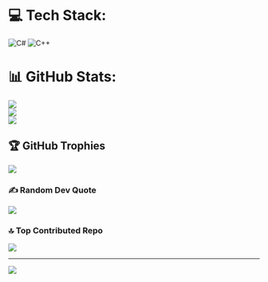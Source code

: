 
# 💻 Tech Stack:
![C#](https://img.shields.io/badge/c%23-%23239120.svg?style=for-the-badge&logo=csharp&logoColor=white) ![C++](https://img.shields.io/badge/c++-%2300599C.svg?style=for-the-badge&logo=c%2B%2B&logoColor=white)
# 📊 GitHub Stats:
![](https://github-readme-stats.vercel.app/api?username=Edo-06&theme=default&hide_border=false&include_all_commits=true&count_private=true)<br/>
![](https://github-readme-streak-stats.herokuapp.com/?user=Edo-06&theme=default&hide_border=false)<br/>
![](https://github-readme-stats.vercel.app/api/top-langs/?username=Edo-06&theme=default&hide_border=false&include_all_commits=true&count_private=true&layout=compact)

## 🏆 GitHub Trophies
![](https://github-profile-trophy.vercel.app/?username=Edo-06&theme=radical&no-frame=false&no-bg=true&margin-w=4)

### ✍️ Random Dev Quote
![](https://quotes-github-readme.vercel.app/api?type=horizontal&theme=radical)

### 🔝 Top Contributed Repo
![](https://github-contributor-stats.vercel.app/api?username=Edo-06&limit=5&theme=dark&combine_all_yearly_contributions=true)

---
[![](https://visitcount.itsvg.in/api?id=Edo-06&icon=0&color=0)](https://visitcount.itsvg.in)

<!-- Proudly created with GPRM ( https://gprm.itsvg.in ) -->
